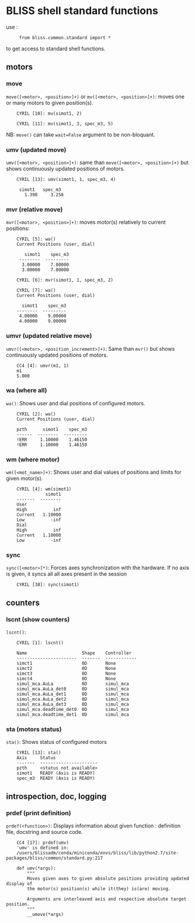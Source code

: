 # BLISS shell standard functions

use :

         from bliss.common.standard import *

to get access to standard shell functions.

## motors

### move
```move([<motor>, <position>]+)``` or ```mv([<motor>, <position>]+)```: moves one or many motors to given position(s).

        CYRIL [10]: mv(simot1, 2)

        CYRIL [11]: mv(simot1, 3, spec_m3, 5)

NB: `move()` can take `wait=False` argument to be non-bloquant.

### umv (updated move)
```umv([<motor>, <position>]+)```: same than ```move([<motor>, <position>]+)``` but shows continuously updated positions of motors.

        CYRIL [13]: umv(simot1, 1, spec_m3, 4)
        
         simot1   spec_m3
           1.390     3.258

### mvr (relative move)
```mvr([<motor>, <position>]+)```: moves motor(s) relatively to current positions:

        CYRIL [5]: wa()
        Current Positions (user, dial)
        
           simot1    spec_m3
         --------  ---------
          3.00000    7.00000
          3.00000    7.00000
        
        CYRIL [6]: mvr(simot1, 1, spec_m3, 2)
        
        CYRIL [7]: wa()
        Current Positions (user, dial)
        
          simot1    spec_m3
        --------  ---------
         4.00000    9.00000
         4.00000    9.00000
### umvr (updated relative move)
```umvr([<motor>, <position_increment>]+)```: Same than ```mvr()```  but shows  continuously updated positions of motors.

        CC4 [4]: umvr(m1, 1)
        m1
        5.000
### wa (where all)
```wa()```: Shows user and dial positions of configured motors.

        CYRIL [2]: wa()
        Current Positions (user, dial)
        
        pzth      simot1    spec_m3
        ------  --------  ---------
        !ERR     1.10000    1.46150
        !ERR     1.10000    1.46150

### wm (where motor)
```wm([<mot_name>]+)```: Shows user and dial values of positions and limits for given motor(s).

        CYRIL [4]: wm(simot1)
                   simot1
        -------  --------
        User
        High          inf
        Current   1.10000
        Low          -inf
        Dial
        High          inf
        Current   1.10000
        Low          -inf

### sync
```sync([<motor>]*)```: Forces axes synchronization with the
  hardware. If no axis is given, it syncs all all axes present in the
  session

        CYRIL [38]: sync(simot1)



## counters

### lscnt (show counters)
```lscnt()```:

        CYRIL [1]: lscnt()
        
        Name                     Shape    Controller
        -----------------------  -------  ------------
        simct1                   0D       None
        simct2                   0D       None
        simct3                   0D       None
        simct4                   0D       None
        simul_mca.AuLa           0D       simul_mca
        simul_mca.AuLa_det0      0D       simul_mca
        simul_mca.AuLa_det1      0D       simul_mca
        simul_mca.AuLa_det2      0D       simul_mca
        simul_mca.AuLa_det3      0D       simul_mca
        simul_mca.deadtime_det0  0D       simul_mca
        simul_mca.deadtime_det1  0D       simul_mca

### sta (motors status)
```sta()```: Shows status of configured motors

        CYRIL [13]: sta()
        Axis     Status
        -------  ----------------------
        pzth     <status not available>
        simot1   READY (Axis is READY)
        spec_m3  READY (Axis is READY)

## introspection, doc, logging

### prdef (print definition)
```prdef(<function>)```: Displays information about given function :
 definition file, docstring and source code.


        CC4 [17]: prdef(umv)
        'umv' is defined in:
        /users/blissadm/conda/miniconda/envs/bliss/lib/python2.7/site-packages/bliss/common/standard.py:217
    
        def umv(*args):
            """
            Moves given axes to given absolute positions providing updated display of
            the motor(s) position(s) while it(they) is(are) moving.
        
            Arguments are interleaved axis and respective absolute target position.
            """
            __umove(*args)



